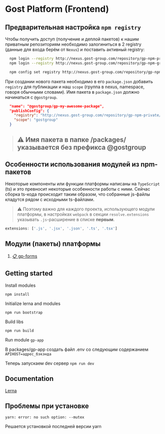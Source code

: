 # Gost Platform (Frontend)

## Предварительная настройка `npm registry`

Чтобы получить доступ (получение и деплой пакетов) к нашим приватным репозиториям необходимо залогиниться в 2 registry (данные для входа берём от `Nexus`) и поставить активный registry:

```bash
  npm login --registry http://nexus.gost-group.com/repository/gp-npm-private/
  npm login --registry http://nexus.gost-group.com/repository/gp-npm-group/

  npm config set registry http://nexus.gost-group.com/repository/gp-npm-group/
```

При создании нового пакета необходимо в его `package.json` добавить `registry` для публикации и наш `scope` (группа в nexus, namespace, говоря обычными словами). Имя пакета в `package.json` должно начинаться с `@gostgroup`.

```json
  "name": "@gostgroup/gp-my-awesome-package",
  "publishConfig": {
    "registry": "http://nexus.gost-group.com/repository/gp-npm-private/",
    "scope": "gostgroup"
  }
```

> ## ⚠️ Имя пакета в папке /packages/ указывается без префикса @gostgroup

## Особенности использования модулей из npm-пакетов

Некоторые компоненты или функции платформы написаны на `TypeScript` (ts) и это превносит некоторые особенности работы с ними.
Сейчас сборка ts-кода происходит таким образом, что собранные js-файлы кладутся рядом с исходными ts-файлами.
> ⚠️ Поэтому важно для каждого проекта, использующего модули платформы, в настройках `webpack` в секции `resolve.extensions` указывать `.js`-расширение в списке **первым**.

```js
extensions: ['.js', '.jsx', '.json', '.ts', '.tsx']
```

## Модули (пакеты) платформы

1. [📋 gp-forms](docs/modules/gp-forms.md)

## Getting started

Install modules

`npm install`

Initialize lerna and modules

`npm run bootstrap`

Build libs

`npm run build`

Run module `gp-app`

В packages/gp-app создать файл .env со следующим содержанием
`APIHOST=адрес_бэкэнда`

Теперь запускаем dev сервер
`npm run dev`

## Documentation

[Lerna](https://github.com/lerna/lerna)

## Проблемы при установке

`yarn: error: no such option: --mutex`

Решается установкой последней версии yarn
